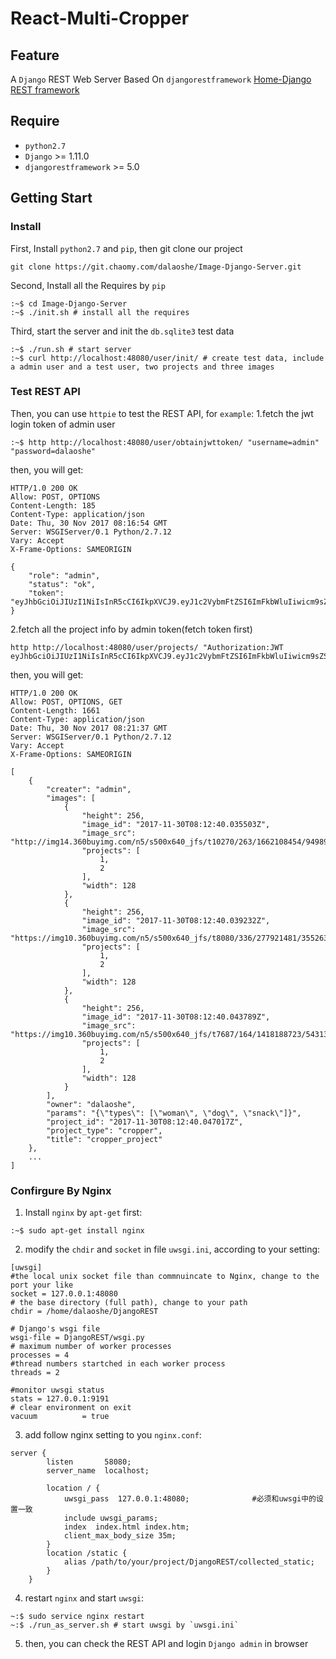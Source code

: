# React-Multi-Cropper



## Feature
A `Django` REST Web Server Based On `djangorestframework` [Home-Django REST framework](http://www.django-rest-framework.org/)
## Require
- `python2.7`
- `Django` >= 1.11.0  
- `djangorestframework` >= 5.0


## Getting Start

### Install
First, Install `python2.7` and `pip`, then git clone our project
```
git clone https://git.chaomy.com/dalaoshe/Image-Django-Server.git
```
Second, Install all the Requires by `pip`
```
:~$ cd Image-Django-Server
:~$ ./init.sh # install all the requires
```
Third, start the server and init the `db.sqlite3` test data
```
:~$ ./run.sh # start server
:~$ curl http://localhost:48080/user/init/ # create test data, include a admin user and a test user, two projects and three images
``` 
### Test REST API
Then, you can use `httpie` to test the REST API, for `example`:
1.fetch the jwt login token of admin user 
```
:~$ http http://localhost:48080/user/obtainjwttoken/ "username=admin" "password=dalaoshe" 
```
then, you will get:
```
HTTP/1.0 200 OK
Allow: POST, OPTIONS
Content-Length: 185
Content-Type: application/json
Date: Thu, 30 Nov 2017 08:16:54 GMT
Server: WSGIServer/0.1 Python/2.7.12
Vary: Accept
X-Frame-Options: SAMEORIGIN

{
    "role": "admin", 
    "status": "ok", 
    "token": "eyJhbGciOiJIUzI1NiIsInR5cCI6IkpXVCJ9.eyJ1c2VybmFtZSI6ImFkbWluIiwicm9sZSI6ImFkbWluIiwidXNlcl9pZCI6Mn0.1pTTHYtOmycYNtLOEHZJEwhgekdw8gGAgJYt1EF5pn0"
}

```
2.fetch all the project info by admin token(fetch token first)
```
http http://localhost:48080/user/projects/ "Authorization:JWT eyJhbGciOiJIUzI1NiIsInR5cCI6IkpXVCJ9.eyJ1c2VybmFtZSI6ImFkbWluIiwicm9sZSI6ImFkbWluIiwidXNlcl9pZCI6Mn0.1pTTHYtOmycYNtLOEHZJEwhgekdw8gGAgJYt1EF5pn0"
```
then, you will get:
```
HTTP/1.0 200 OK
Allow: POST, OPTIONS, GET
Content-Length: 1661
Content-Type: application/json
Date: Thu, 30 Nov 2017 08:21:37 GMT
Server: WSGIServer/0.1 Python/2.7.12
Vary: Accept
X-Frame-Options: SAMEORIGIN

[
    {
        "creater": "admin", 
        "images": [
            {
                "height": 256, 
                "image_id": "2017-11-30T08:12:40.035503Z", 
                "image_src": "http://img14.360buyimg.com/n5/s500x640_jfs/t10270/263/1662108454/94989/e9c4a3fb/59e44eabNc1cbd5ef.jpg", 
                "projects": [
                    1, 
                    2
                ], 
                "width": 128
            }, 
            {
                "height": 256, 
                "image_id": "2017-11-30T08:12:40.039232Z", 
                "image_src": "https://img10.360buyimg.com/n5/s500x640_jfs/t8080/336/277921481/355263/bbdf4bc2/59a51616Nde18895a.jpg!cc_50x64.jpg", 
                "projects": [
                    1, 
                    2
                ], 
                "width": 128
            }, 
            {
                "height": 256, 
                "image_id": "2017-11-30T08:12:40.043789Z", 
                "image_src": "https://img10.360buyimg.com/n5/s500x640_jfs/t7687/164/1418188723/543130/fd1af88e/599ce253N071b3037.png!cc_50x64.jpg", 
                "projects": [
                    1, 
                    2
                ], 
                "width": 128
            }
        ], 
        "owner": "dalaoshe", 
        "params": "{\"types\": [\"woman\", \"dog\", \"snack\"]}", 
        "project_id": "2017-11-30T08:12:40.047017Z", 
        "project_type": "cropper", 
        "title": "cropper_project"
    },
    ...
]
```
### Confirgure By Nginx

1. Install `nginx` by `apt-get` first: 
```
:~$ sudo apt-get install nginx
```
2. modify the `chdir` and `socket` in file `uwsgi.ini`, according to your setting:
```
[uwsgi]
#the local unix socket file than commnuincate to Nginx, change to the port your like
socket = 127.0.0.1:48080
# the base directory (full path), change to your path
chdir = /home/dalaoshe/DjangoREST 

# Django's wsgi file
wsgi-file = DjangoREST/wsgi.py
# maximum number of worker processes
processes = 4
#thread numbers startched in each worker process
threads = 2
 
#monitor uwsgi status
stats = 127.0.0.1:9191
# clear environment on exit
vacuum          = true
```  
3. add follow nginx setting to you `nginx.conf`:
```
server {
        listen       58080;
        server_name  localhost;
        
        location / {            
            uwsgi_pass  127.0.0.1:48080;              #必须和uwsgi中的设置一致
            include uwsgi_params;
			index  index.html index.htm;
            client_max_body_size 35m;
        }
		location /static {
			alias /path/to/your/project/DjangoREST/collected_static;
		}
    }
```
4. restart `nginx` and start `uwsgi`:
```
~:$ sudo service nginx restart
~:$ ./run_as_server.sh # start uwsgi by `uwsgi.ini`
```
5. then, you can check the REST API and login `Django admin` in browser



